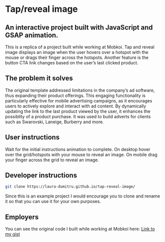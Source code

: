 # Tap/reveal image

## An interactive project built with JavaScript and GSAP animation.

This is a replica of a project built while working at Mobkoi. Tap and reveal image displays an image when the user hovers over a hotspot with the mouse or drags their finger across the hotspots. Another feature is the button CTA link changes based on the user’s last clicked product.

## The problem it solves

The original template addressed limitations in the company’s ad software, thus expanding their product offerings. This engaging functionality is particularly effective for mobile advertising campaigns, as it encourages users to actively explore and interact with ad content. By dynamically updating the link to the last product viewed by the user, it enhances the possiblity of a product purchase. It was used to build adverts for clients such as Swarovski, Laneige, Burberry and more.

## User instructions

Wait for the initial instructions animation to complete.
On desktop hover over the grid/hotspots with your mouse to reveal an image.
On mobile drag your finger across the grid to reveal an image.

## Developer instructions

```sh
git clone https://laura-dumitru.github.io/tap-reveal-image/
```

Since this is an example project I would encourage you to clone and rename it so that you can use it for your own purposes.

## Employers

You can see the original code I built while working at Mobkoi here: [Link to my gist](https://gist.github.com/laura-dumitru/6a2638c4976ebb40e225a84a32c423cf)
